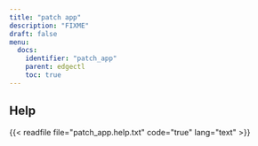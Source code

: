 ```yaml
---
title: "patch app"
description: "FIXME"
draft: false
menu:
  docs:
    identifier: "patch_app"
    parent: edgectl
    toc: true
---
```


## Help

{{< readfile file="patch_app.help.txt" code="true" lang="text" >}}
